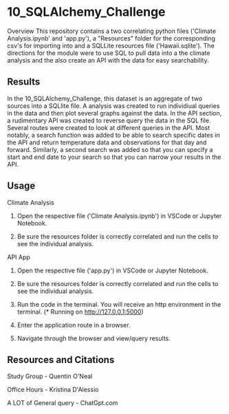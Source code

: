 # 10_SQLAlchemy_Challenge
Overview
This repository contains a two correlating python files ('Climate Analysis.ipynb' and 'app.py'), a "Resources" folder for the corresponding csv's for importing into and a SQLLite resources file ('Hawaii.sqlite'). The directions for the module were to use SQL to pull data into a the climate analysis and the also create an API with the data for easy searchability.

## Results
In the 10_SQLAlchemy_Challenge, this dataset is an aggregate of two sources into a SQLlite file. A analysis was created to run individiual queries in the data and then plot several graphs against the data. In the API section, a rudimentary API was created to reverse query the data in the SQL file. Several routes were created to look at different queries in the API. Most notably, a search function was added to be able to search specific dates in the API and return temperature data and observations for that day and forward. Similarly, a second search was added so that you can specify a start and end date to your search so that you can narrow your results in the API.


## Usage
Climate Analysis 

1. Open the respective file ('Climate Analysis.ipynb') in VSCode or Jupyter Notebook.

2. Be sure the resources folder is correctly correlated and run the cells to see the individual analysis.

API App 

1. Open the respective file ('app.py') in VSCode or Jupyter Notebook.

2. Be sure the resources folder is correctly correlated and run the cells to see the individual analysis.

3. Run the code in the terminal. You will receive an http environment in the terminal. (* Running on http://127.0.0.1:5000)
   
4. Enter the application route in a browser.

5. Navigate through the browser and view/query results.


## Resources and Citations

Study Group - Quentin O'Neal

Office Hours - Kristina D'Alessio

A LOT of General query - ChatGpt.com
